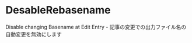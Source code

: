 DesableRebasename
=================

Disable changing Basename at Edit Entry - 記事の変更での出力ファイル名の自動変更を無効にします
